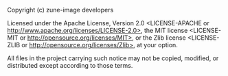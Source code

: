 Copyright (c) zune-image developers

Licensed under the Apache License, Version 2.0
<LICENSE-APACHE or http://www.apache.org/licenses/LICENSE-2.0>, the MIT license
<LICENSE-MIT or http://opensource.org/licenses/MIT>, or the Zlib license
<LICENSE-ZLIB or http://opensource.org/licenses/Zlib>, at your option.

All files in the project carrying such notice may not be copied, modified, or
distributed except according to those terms.

